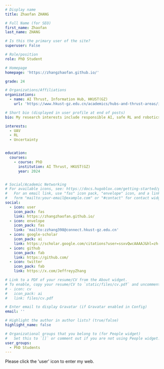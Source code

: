 ```yaml
---
# Display name
title: Zhaofan ZHANG

# Full Name (for SEO)
first_name: Zhaofan
last_name: ZHANG

# Is this the primary user of the site?
superuser: False

# Role/position
role: PhD Student

# Homepage
homepage: 'https://zhangzhaofan.github.io/'

grade: 24

# Organizations/Affiliations
organizations:
  - name: AI Thrust, Information Hub, HKUST(GZ)
    url: 'https://www.hkust-gz.edu.cn/academics/hubs-and-thrust-areas/information-hub/artificial-intelligence/'

# Short bio (displayed in user profile at end of posts)
bio: My research interests include responsible AI, safe RL and robotics, and optimization.

interests:
  - UAV
  - RL
  - Uncertainty


education:
  courses:
    - course: PhD
      institution: AI Thrust, HKUST(GZ)
      year: 2024


# Social/Academic Networking
# For available icons, see: https://docs.hugoblox.com/getting-started/page-builder/#icons
#   For an email link, use "fas" icon pack, "envelope" icon, and a link in the
#   form "mailto:your-email@example.com" or "#contact" for contact widget.
social:
  - icon: user
    icon_pack: fas
    link: https://zhangzhaofan.github.io/
  - icon: envelope
    icon_pack: fas
    link: 'mailto:zzhang398@connect.hkust-gz.edu.cn'
  - icon: google-scholar
    icon_pack: ai
    link: https://scholar.google.com/citations?user=ssxvQwcAAAAJ&hl=zh-CN
  - icon: github
    icon_pack: fab
    link: https://github.com/
  - icon: twitter
    icon_pack: fab
    link: https://x.com/JeffreyyZhang

# Link to a PDF of your resume/CV from the About widget.
# To enable, copy your resume/CV to `static/files/cv.pdf` and uncomment the lines below.
# - icon: cv
#   icon_pack: ai
#   link: files/cv.pdf

# Enter email to display Gravatar (if Gravatar enabled in Config)
email: ''

# Highlight the author in author lists? (true/false)
highlight_name: false

# Organizational groups that you belong to (for People widget)
#   Set this to `[]` or comment out if you are not using People widget.
user_groups:
  - PhD Students
---
```


Please click the 'user' icon to enter my web.
